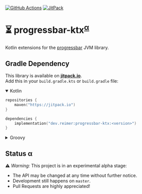 [![GitHub Actions](https://img.shields.io/github/actions/workflow/status/heinrichreimer/progressbar-ktx/ci.yml?branch=master&style=flat-square)](https://github.com/heinrichreimer/progressbar-ktx/actions/workflows/ci.yml)
[![JitPack](https://img.shields.io/jitpack/v/github/heinrichreimer/progressbar-ktx?style=flat-square)](https://jitpack.io/#dev.reimer/progressbar-ktx)

# ⏳ progressbar-ktx<sup>[α](#status-α)</sup>

Kotlin extensions for the [progressbar](https://github.com/ctongfei/progressbar) JVM library.

## Gradle Dependency

This library is available on [**jitpack.io**](https://jitpack.io/#dev.reimer/progressbar-ktx).  
Add this in your `build.gradle.kts` or `build.gradle` file:

<details open><summary>Kotlin</summary>

```kotlin
repositories {
    maven("https://jitpack.io")
}

dependencies {
    implementation("dev.reimer:progressbar-ktx:<version>")
}
```

</details>

<details><summary>Groovy</summary>

```groovy
repositories {
    maven { url 'https://jitpack.io' }
}

dependencies {
    implementation 'dev.reimer:progressbar-ktx:<version>'
}
```

</details>

## Status α

⚠️ _Warning:_ This project is in an experimental alpha stage:
- The API may be changed at any time without further notice.
- Development still happens on `master`.
- Pull Requests are highly appreciated!
